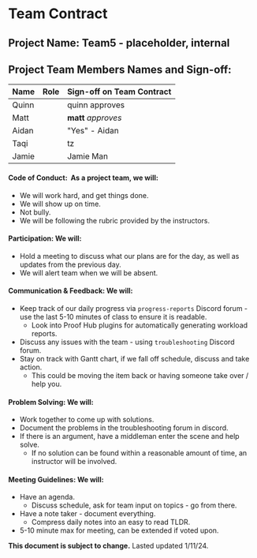 # **Team Contract**
## **Project Name:** Team5 - placeholder, internal

## **Project Team Members Names and Sign-off:**
| **Name** | **Role** | **Sign-off on Team Contract** |
| -------- | -------- | ----------------------------- |
| Quinn    |          | quinn approves                |
| Matt     |          | **matt** *approves*           |
| Aidan    |          | "Yes" - Aidan                 |
| Taqi     |          | tz                            |
| Jamie    |          | Jamie Man                     |
#### **Code of Conduct:**  As a project team, we will:
- We will work hard, and get things done.
- We will show up on time.
- Not bully.
- We will be following the rubric provided by the instructors.
#### **Participation:** We will:
- Hold a meeting to discuss what our plans are for the day, as well as updates from the previous day.
- We will alert team when we will be absent.
#### **Communication & Feedback:** We will:
- Keep track of our daily progress via `progress-reports` Discord forum - use the last 5-10 minutes of class to ensure it is readable.
	- Look into Proof Hub plugins for automatically generating workload reports.
- Discuss any issues with the team - using `troubleshooting` Discord forum.
- Stay on track with Gantt chart, if we fall off schedule, discuss and take action.
	- This could be moving the item back or having someone take over / help you.
#### **Problem Solving:** We will:
- Work together to come up with solutions.
- Document the problems in the troubleshooting forum in discord.
- If there is an argument, have a middleman enter the scene and help solve.
	- If no solution can be found within a reasonable amount of time, an instructor will be involved.
#### **Meeting Guidelines:** We will:
- Have an agenda.
	- Discuss schedule, ask for team input on topics - go from there.
- Have a note taker - document everything.
	- Compress daily notes into an easy to read TLDR.
- 5-10 minute max for meeting, can be extended if voted upon.

**This document is subject to change.**
Lasted updated 1/11/24.